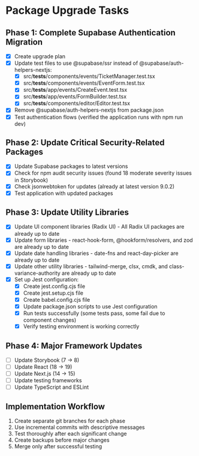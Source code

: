 # Package Upgrade Tasks

## Phase 1: Complete Supabase Authentication Migration

- [x] Create upgrade plan
- [x] Update test files to use @supabase/ssr instead of @supabase/auth-helpers-nextjs:
  - [x] src/__tests__/components/events/TicketManager.test.tsx
  - [x] src/__tests__/components/events/EventForm.test.tsx
  - [x] src/__tests__/app/events/CreateEvent.test.tsx
  - [x] src/__tests__/app/events/FormBuilder.test.tsx
  - [x] src/__tests__/components/editor/Editor.test.tsx
- [x] Remove @supabase/auth-helpers-nextjs from package.json
- [x] Test authentication flows (verified the application runs with npm run dev)

## Phase 2: Update Critical Security-Related Packages

- [x] Update Supabase packages to latest versions
- [x] Check for npm audit security issues (found 18 moderate severity issues in Storybook)
- [x] Check jsonwebtoken for updates (already at latest version 9.0.2)
- [x] Test application with updated packages

## Phase 3: Update Utility Libraries

- [x] Update UI component libraries (Radix UI) - All Radix UI packages are already up to date
- [x] Update form libraries - react-hook-form, @hookform/resolvers, and zod are already up to date
- [x] Update date handling libraries - date-fns and react-day-picker are already up to date
- [x] Update other utility libraries - tailwind-merge, clsx, cmdk, and class-variance-authority are already up to date
- [x] Set up Jest configuration:
  - [x] Create jest.config.cjs file
  - [x] Create jest.setup.cjs file
  - [x] Create babel.config.cjs file
  - [x] Update package.json scripts to use Jest configuration
  - [x] Run tests successfully (some tests pass, some fail due to component changes)
  - [x] Verify testing environment is working correctly

## Phase 4: Major Framework Updates

- [ ] Update Storybook (7 → 8)
- [ ] Update React (18 → 19)
- [ ] Update Next.js (14 → 15)
- [ ] Update testing frameworks
- [ ] Update TypeScript and ESLint

## Implementation Workflow

1. Create separate git branches for each phase
2. Use incremental commits with descriptive messages
3. Test thoroughly after each significant change
4. Create backups before major changes
5. Merge only after successful testing 